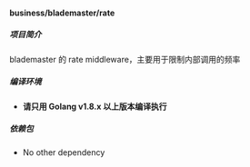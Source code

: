 #### business/blademaster/rate

##### 项目简介

blademaster 的 rate middleware，主要用于限制内部调用的频率

##### 编译环境

- **请只用 Golang v1.8.x 以上版本编译执行**

##### 依赖包

- No other dependency
